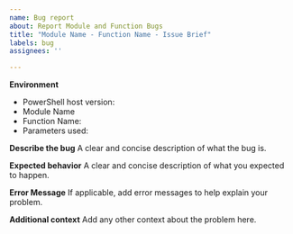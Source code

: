 ```yaml
---
name: Bug report
about: Report Module and Function Bugs
title: "Module Name - Function Name - Issue Brief"
labels: bug
assignees: ''

---
```


**Environment**
- PowerShell host version:
- Module Name
- Function Name: 
- Parameters used:

**Describe the bug**
A clear and concise description of what the bug is.

**Expected behavior**
A clear and concise description of what you expected to happen.

**Error Message**
If applicable, add error messages to help explain your problem.

**Additional context**
Add any other context about the problem here.
